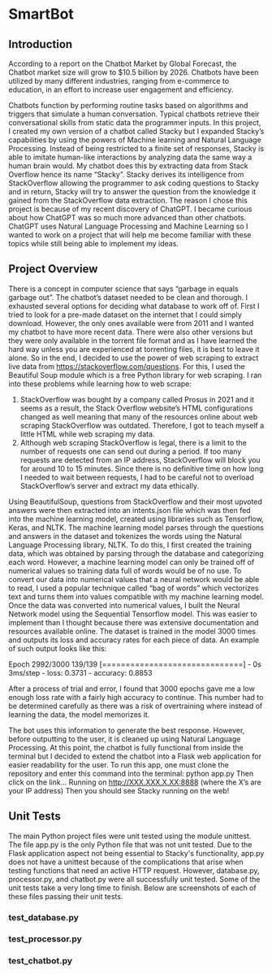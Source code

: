 # SmartBot

## Introduction
According to a report on the Chatbot Market by Global Forecast, the Chatbot market size will grow to $10.5 billion by 2026. Chatbots have been utilized by many different industries, ranging from e-commerce to education, in an effort to increase user engagement and efficiency. 

Chatbots function by performing routine tasks based on algorithms and triggers that simulate a human conversation. Typical chatbots retrieve their conversational skills from static data the programmer inputs. In this project, I created my own version of a chatbot called Stacky but I expanded Stacky’s capabilities by using the powers of Machine learning and Natural Language Processing. Instead of being restricted to a finite set of responses, Stacky is able to imitate human-like interactions by analyzing data the same way a human brain would. My chatbot does this by extracting data from Stack Overflow hence its name “Stacky”. Stacky derives its intelligence from StackOverflow allowing the programmer to ask coding questions to Stacky and in return, Stacky will try to answer the question from the knowledge it gained from the StackOverflow data extraction. The reason I chose this project is because of my recent discovery of ChatGPT. I became curious about how ChatGPT was so much more advanced than other chatbots. ChatGPT uses Natural Language Processing and Machine Learning so I wanted to work on a project that will help me become familiar with these topics while still being able to implement my ideas.

## Project Overview
There is a concept in computer science that says “garbage in equals garbage out”. The chatbot’s dataset needed to be clean and thorough. I exhausted several options for deciding what database to work off of. First I tried to look for a pre-made dataset on the internet that I could simply download. However, the only ones available were from 2011 and I wanted my chatbot to have more recent data. There were also other versions but they were only available in the torrent file format and as I have learned the hard way unless you are experienced at torrenting files, it is best to leave it alone. So in the end, I decided to use the power of web scraping to extract live data from https://stackoverflow.com/questions. For this, I used the Beautiful Soup module which is a free Python library for web scraping. I ran into these problems while learning how to web scrape:

 1. StackOverflow was bought by a company called Prosus in 2021 and it seems as a result, the Stack Overflow website’s HTML configurations changed as well meaning that many of the resources online about web scraping StackOverflow was outdated. Therefore, I got to teach myself a little HTML while web scraping my data.
 2. Although web scraping StackOverflow is legal, there is a limit to the number of requests one can send out during a period. If too many requests are detected from an IP address, StackOverflow will block you for around 10 to 15 minutes. Since there is no definitive time on how long I needed to wait between requests, I had to be careful not to overload StackOverflow’s server and extract my data ethically.

Using BeautifulSoup, questions from StackOverflow and their most upvoted answers were then extracted into an intents.json file which was then fed into the machine learning model, created using libraries such as Tensorflow, Keras, and NLTK. The machine learning model parses through the questions and answers in the dataset and tokenizes the words using the Natural Language Processing library, NLTK. To do this, I first created the training data, which was obtained by parsing through the database and categorizing each word. However, a machine learning model can only be trained off of numerical values so training data full of words would be of no use. To convert our data into numerical values that a neural network would be able to read, I used a popular technique called “bag of words” which vectorizes text and turns them into values compatible with my machine learning model. Once the data was converted into numerical values, I built the Neural Network model using the Sequential Tensorflow model. This was easier to implement than I thought because there was extensive documentation and resources available online. The dataset is trained in the model 3000 times and outputs its loss and accuracy rates for each piece of data. An example of such output looks like this:

Epoch 2992/3000
139/139 [==============================] - 0s 3ms/step - loss: 0.3731 - accuracy: 0.8853

After a process of trial and error, I found that 3000 epochs gave me a low enough loss rate with a fairly high accuracy to continue. This number had to be determined carefully as there was a risk of overtraining where instead of learning the data, the model memorizes it.

The bot uses this information to generate the best response. However, before outputting to the user, it is cleaned up using Natural Language Processing. At this point, the chatbot is fully functional from inside the terminal but I decided to extend the chatbot into a Flask web application for easier readability for the user. To run this app, one must clone the repository and enter this command into the terminal: python app.py Then click on the link... Running on http://XXX.XXX.X.XX:8888 (where the X’s are your IP address) Then you should see Stacky running on the web!

## Unit Tests
The main Python project files were unit tested using the module unittest. The file app.py is the only Python file that was not unit tested. Due to the Flask application aspect not being essential to Stacky's functionality, app.py does not have a unittest because of the complications that arise when testing functions that need an active HTTP request. However, database.py, processor.py, and chatbot.py were all successfully unit tested. Some of the unit tests take a very long time to finish. Below are screenshots of each of these files passing their unit tests.

### test_database.py


### test_processor.py


### test_chatbot.py
